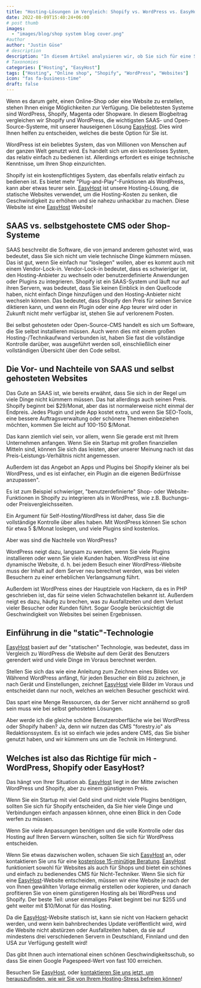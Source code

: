 ```yaml
---
title: "Hosting-Lösungen im Vergleich: Shopify vs. WordPress vs. EasyHost"
date: 2022-08-09T15:40:24+06:00
# post thumb
images:
  - "images/blog/shop system blog cover.png"
#author
author: "Justin Güse"
# description
description: "In diesem Artikel analysieren wir, ob Sie sich für eine SAAS- oder Open-Source-Lösung für Ihre Website oder Ihren Online-Shop entscheiden sollten."
# Taxonomies
categories: ["Hosting", "EasyHost"]
tags: ["Hosting", "Online shop", "Shopify", "WordPress", "Websites"]
icon: "fas fa-business-time"
draft: false
---
```



Wenn es darum geht, einen Online-Shop oder eine Website zu erstellen, stehen Ihnen einige Möglichkeiten zur Verfügung. Die beliebtesten Systeme sind WordPress, Shopify, Magenta oder Shopware. In diesem Blogbeitrag vergleichen wir Shopify und WordPress, die wichtigsten SAAS- und Open-Source-Systeme, mit unserer hauseigenen Lösung [EasyHost](/de/services/websites). Dies wird Ihnen helfen zu entscheiden, welches die beste Option für Sie ist.

WordPress ist ein beliebtes System, das von Millionen von Menschen auf der ganzen Welt genutzt wird. Es handelt sich um ein kostenloses System, das relativ einfach zu bedienen ist. Allerdings erfordert es einige technische Kenntnisse, um Ihren Shop einzurichten. 

Shopify ist ein kostenpflichtiges System, das ebenfalls relativ einfach zu bedienen ist. Es bietet mehr "Plug-and-Play"-Funktionen als WordPress, kann aber etwas teurer sein. [EasyHost](/de/services/websites) ist unsere Hosting-Lösung, die statische Websites verwendet, um die Hosting-Kosten zu senken, die Geschwindigkeit zu erhöhen und sie nahezu unhackbar zu machen. Diese Website ist eine [EasyHost](/de/services/websites) Website!

## SAAS vs. selbstgehostete CMS oder Shop-Systeme

SAAS beschreibt die Software, die von jemand anderem gehostet wird, was bedeutet, dass Sie sich nicht um viele technische Dinge kümmern müssen. Das ist gut, wenn Sie einfach nur "loslegen" wollen, aber es kommt auch mit einem Vendor-Lock-in. Vendor-Lock-in bedeutet, dass es schwieriger ist, den Hosting-Anbieter zu wechseln oder benutzerdefinierte Anwendungen oder Plugins zu integrieren. Shopify ist ein SAAS-System und läuft nur auf ihren Servern, was bedeutet, dass Sie keinen Einblick in den Quellcode haben, nicht einfach Dinge hinzufügen und den Hosting-Anbieter nicht wechseln können. Das bedeutet, dass Shopify den Preis für seinen Service diktieren kann, und wenn ein Plugin oder eine App teurer wird oder in Zukunft nicht mehr verfügbar ist, stehen Sie auf verlorenem Posten.

Bei selbst gehosteten oder Open-Source-CMS handelt es sich um Software, die Sie selbst installieren müssen. Auch wenn dies mit einem großen Hosting-/Technikaufwand verbunden ist, haben Sie fast die vollständige Kontrolle darüber, was ausgeführt werden soll, einschließlich einer vollständigen Übersicht über den Code selbst.

## Die Vor- und Nachteile von SAAS und selbst gehosteten Websites

Das Gute an SAAS ist, wie bereits erwähnt, dass Sie sich in der Regel um viele Dinge nicht kümmern müssen. Das hat allerdings auch seinen Preis. Shopify beginnt bei $29/Monat, aber das ist normalerweise nicht einmal der Endpreis. Jedes Plugin und jede App kostet extra, und wenn Sie SEO-Tools, eine bessere Auftragsverwaltung oder schönere Themen einbeziehen möchten, kommen Sie leicht auf 100-150 $/Monat.

Das kann ziemlich viel sein, vor allem, wenn Sie gerade erst mit Ihrem Unternehmen anfangen. Wenn Sie ein Startup mit großen finanziellen Mitteln sind, können Sie sich das leisten, aber unserer Meinung nach ist das Preis-Leistungs-Verhältnis nicht angemessen. 

Außerdem ist das Angebot an Apps und Plugins bei Shopify kleiner als bei WordPress, und es ist einfacher, ein Plugin an die eigenen Bedürfnisse anzupassen".

Es ist zum Beispiel schwieriger, "benutzerdefinierte" Shop- oder Website-Funktionen in Shopify zu integrieren als in WordPress, wie z.B. Buchungs- oder Preisvergleichsseiten. 

Ein Argument für Self-Hosting/WordPress ist daher, dass Sie die vollständige Kontrolle über alles haben. Mit WordPress können Sie schon für etwa 5 $/Monat loslegen, und viele Plugins sind kostenlos.

Aber was sind die Nachteile von WordPress?

WordPress neigt dazu, langsam zu werden, wenn Sie viele Plugins installieren oder wenn Sie viele Kunden haben. WordPress ist eine dynamische Website, d. h. bei jedem Besuch einer WordPress-Website muss der Inhalt auf dem Server neu berechnet werden, was bei vielen Besuchern zu einer erheblichen Verlangsamung führt. 

Außerdem ist WordPress eines der Hauptziele von Hackern, da es in PHP geschrieben ist, das für seine vielen Schwachstellen bekannt ist. Außerdem neigt es dazu, häufig zu brechen, was zu Ausfallzeiten und dem Verlust vieler Besucher oder Kunden führt. Sogar Google berücksichtigt die Geschwindigkeit von Websites bei seinen Ergebnissen. 

## Einführung in die "static"-Technologie

[EasyHost](/de/services/websites) basiert auf der "statischen" Technologie, was bedeutet, dass im Vergleich zu WordPress die Website auf dem Gerät des Benutzers gerendert wird und viele Dinge im Voraus berechnet werden. 

Stellen Sie sich das wie eine Anleitung zum Zeichnen eines Bildes vor. Während WordPress anfängt, für jeden Besucher ein Bild zu zeichnen, je nach Gerät und Einstellungen, zeichnet [EasyHost](/de/services/websites) viele Bilder im Voraus und entscheidet dann nur noch, welches an welchen Besucher geschickt wird. 

Das spart eine Menge Ressourcen, da der Server nicht annähernd so groß sein muss wie bei selbst gehosteten Lösungen.

Aber werde ich die gleiche schöne Benutzeroberfläche wie bei WordPress oder Shopify haben? Ja, denn wir nutzen das CMS "forestry.io" als Redaktionssystem. Es ist so einfach wie jedes andere CMS, das Sie bisher genutzt haben, und wir kümmern uns um die Technik im Hintergrund.

## Welches ist also das Richtige für mich - WordPress, Shopify oder EasyHost?

Das hängt von Ihrer Situation ab. [EasyHost](/de/services/websites) liegt in der Mitte zwischen WordPress und Shopify, aber zu einem günstigeren Preis.

Wenn Sie ein Startup mit viel Geld sind und nicht viele Plugins benötigen, sollten Sie sich für Shopify entscheiden, da Sie hier viele Dinge und Verbindungen einfach anpassen können, ohne einen Blick in den Code werfen zu müssen.

Wenn Sie viele Anpassungen benötigen und die volle Kontrolle oder das Hosting auf Ihren Servern wünschen, sollten Sie sich für WordPress entscheiden. 

Wenn Sie etwas dazwischen wollen, schauen Sie sich [EasyHost](/de/services/websites) an, oder kontaktieren Sie uns für eine [kostenlose 15-minütige Beratung](/de/contact). [EasyHost](/de/services/websites) funktioniert sowohl für Websites als auch für Shops und bietet ein schönes und einfach zu bedienendes CMS für Nicht-Techniker. Wenn Sie sich für eine [EasyHost](/de/services/websites)-Website entscheiden, müssen wir eine Website je nach der von Ihnen gewählten Vorlage einmalig erstellen oder kopieren, und danach profitieren Sie von einem günstigeren Hosting als bei WordPress und Shopify. Der beste Teil: unser einmaliges Paket beginnt bei nur $255 und geht weiter mit $10/Monat für das Hosting.

Da die [EasyHost](/de/services/websites)-Website statisch ist, kann sie nicht von Hackern gehackt werden, und wenn kein bahnbrechendes Update veröffentlicht wird, wird die Website nicht abstürzen oder Ausfallzeiten haben, da sie auf mindestens drei verschiedenen Servern in Deutschland, Finnland und den USA zur Verfügung gestellt wird!

Das gibt Ihnen auch international einen schönen Geschwindigkeitsschub, so dass Sie einen Google Pagespeed-Wert von fast 100 erreichen.

Besuchen Sie [EasyHost](/de/services/websites), oder [kontaktieren Sie uns jetzt, um herauszufinden, wie wir Sie von Ihrem Hosting-Stress befreien können](/de/contact)!

